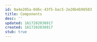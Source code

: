 ```yaml
---
id: 0a4e205a-0d6c-43f5-bac5-2e20b4b90503
title: Components
desc: ''
updated: 1617202036917
created: 1617202036917
stub: true
---
```


